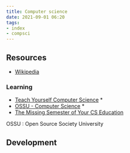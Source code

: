 ```yaml
---
title: Computer science
date: 2021-09-01 06:20
tags:
- index
- compsci
---
```


## Resources

* [Wikipedia](https://en.wikipedia.org/wiki/Computer_science)

### Learning

* [Teach Yourself Computer Science](https://teachyourselfcs.com/) \*
* [OSSU - Computer Science](https://github.com/ossu/computer-science) \*
* [The Missing Semester of Your CS Education](https://missing.csail.mit.edu/)

OSSU
: Open Source Society University

## Development
